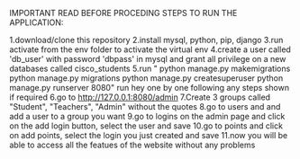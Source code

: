 IMPORTANT READ BEFORE PROCEDING
STEPS TO RUN THE APPLICATION:

1.download/clone this repository
2.install mysql, python, pip, django
3.run activate from the env folder to activate the virtual env
4.create a user called 'db_user' with password 'dbpass' in mysql and grant all privilege on a new databases called cisco_students
5.run " python manage.py makemigrations
        python manage.py migrations
        python manage.py createsuperuser
        python manage.py runserver 8080" run hey one by one following any steps shown if required
6.go to http://127.0.0.1:8080/admin
7.Create 3 groups called "Student", "Teachers", "Admin" without the quotes
8.go to users and and add a user to a group you want
9.go to logins on the admin page and click on the add login button, select the user and save
10.go to points and click on add points, select the login you just created and save
11.now you will be able to access all the featues of the website without any problems

